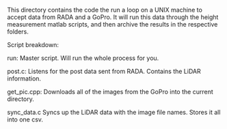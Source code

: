 This directory contains the code the run a loop on a UNIX machine to accept data from RADA and a GoPro. It will run this data through the height measurement matlab scripts, and then archive the results in the respective folders.

Script breakdown:

run:
	Master script. Will run the whole process for you.

post.c:
	Listens for the post data sent from RADA. Contains the LiDAR information.

get_pic.cpp:
	Downloads all of the images from the GoPro into the current directory.

sync_data.c
	Syncs up the LiDAR data with the image file names. Stores it all into one csv.


